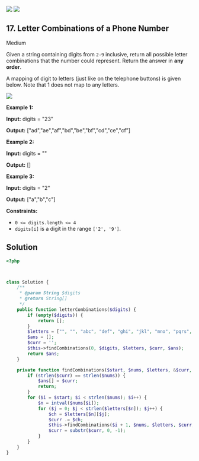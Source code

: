 [![](https://img.shields.io/github/stars/LeetCode-in-Ruby/LeetCode-in-Ruby?label=Stars&style=flat-square)](https://github.com/LeetCode-in-Ruby/LeetCode-in-Ruby)
[![](https://img.shields.io/github/forks/LeetCode-in-Ruby/LeetCode-in-Ruby?label=Fork%20me%20on%20GitHub%20&style=flat-square)](https://github.com/LeetCode-in-Ruby/LeetCode-in-Ruby/fork)

## 17\. Letter Combinations of a Phone Number

Medium

Given a string containing digits from `2-9` inclusive, return all possible letter combinations that the number could represent. Return the answer in **any order**.

A mapping of digit to letters (just like on the telephone buttons) is given below. Note that 1 does not map to any letters.

![](https://upload.wikimedia.org/wikipedia/commons/thumb/7/73/Telephone-keypad2.svg/200px-Telephone-keypad2.svg.png)

**Example 1:**

**Input:** digits = "23"

**Output:** ["ad","ae","af","bd","be","bf","cd","ce","cf"] 

**Example 2:**

**Input:** digits = ""

**Output:** [] 

**Example 3:**

**Input:** digits = "2"

**Output:** ["a","b","c"] 

**Constraints:**

*   `0 <= digits.length <= 4`
*   `digits[i]` is a digit in the range `['2', '9']`.

## Solution

```php
<?php



class Solution {
    /**
     * @param String $digits
     * @return String[]
     */
    public function letterCombinations($digits) {
        if (empty($digits)) {
            return [];
        }
        $letters = ["", "", "abc", "def", "ghi", "jkl", "mno", "pqrs", "tuv", "wxyz"];
        $ans = [];
        $curr = '';
        $this->findCombinations(0, $digits, $letters, $curr, $ans);
        return $ans;
    }

    private function findCombinations($start, $nums, $letters, &$curr, &$ans) {
        if (strlen($curr) == strlen($nums)) {
            $ans[] = $curr;
            return;
        }
        for ($i = $start; $i < strlen($nums); $i++) {
            $n = intval($nums[$i]);
            for ($j = 0; $j < strlen($letters[$n]); $j++) {
                $ch = $letters[$n][$j];
                $curr .= $ch;
                $this->findCombinations($i + 1, $nums, $letters, $curr, $ans);
                $curr = substr($curr, 0, -1);
            }
        }
    }
}
```